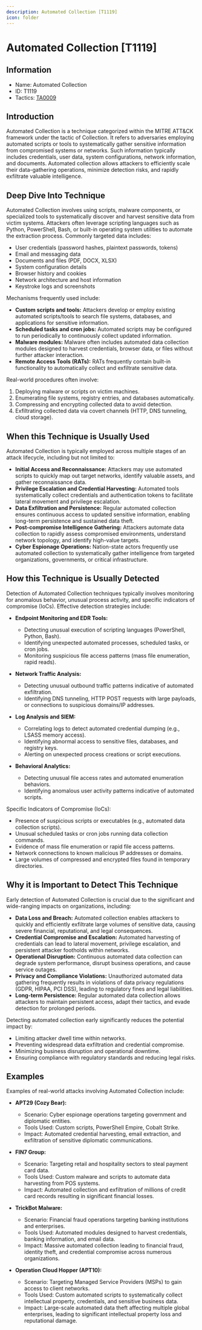 ```yaml
---
description: Automated Collection [T1119]
icon: folder
---
```


# Automated Collection [T1119]

## Information

- Name: Automated Collection
- ID: T1119
- Tactics: [TA0009](../TA0009/TA0009.md)

## Introduction

Automated Collection is a technique categorized within the MITRE ATT&CK framework under the tactic of Collection. It refers to adversaries employing automated scripts or tools to systematically gather sensitive information from compromised systems or networks. Such information typically includes credentials, user data, system configurations, network information, and documents. Automated collection allows attackers to efficiently scale their data-gathering operations, minimize detection risks, and rapidly exfiltrate valuable intelligence.

## Deep Dive Into Technique

Automated Collection involves using scripts, malware components, or specialized tools to systematically discover and harvest sensitive data from victim systems. Attackers often leverage scripting languages such as Python, PowerShell, Bash, or built-in operating system utilities to automate the extraction process. Commonly targeted data includes:

- User credentials (password hashes, plaintext passwords, tokens)
- Email and messaging data
- Documents and files (PDF, DOCX, XLSX)
- System configuration details
- Browser history and cookies
- Network architecture and host information
- Keystroke logs and screenshots

Mechanisms frequently used include:

- **Custom scripts and tools:** Attackers develop or employ existing automated scripts/tools to search file systems, databases, and applications for sensitive information.
- **Scheduled tasks and cron jobs:** Automated scripts may be configured to run periodically to continuously collect updated information.
- **Malware modules:** Malware often includes automated data collection modules designed to harvest credentials, browser data, or files without further attacker interaction.
- **Remote Access Tools (RATs):** RATs frequently contain built-in functionality to automatically collect and exfiltrate sensitive data.

Real-world procedures often involve:

1. Deploying malware or scripts on victim machines.
2. Enumerating file systems, registry entries, and databases automatically.
3. Compressing and encrypting collected data to avoid detection.
4. Exfiltrating collected data via covert channels (HTTP, DNS tunneling, cloud storage).

## When this Technique is Usually Used

Automated Collection is typically employed across multiple stages of an attack lifecycle, including but not limited to:

- **Initial Access and Reconnaissance:** Attackers may use automated scripts to quickly map out target networks, identify valuable assets, and gather reconnaissance data.
- **Privilege Escalation and Credential Harvesting:** Automated tools systematically collect credentials and authentication tokens to facilitate lateral movement and privilege escalation.
- **Data Exfiltration and Persistence:** Regular automated collection ensures continuous access to updated sensitive information, enabling long-term persistence and sustained data theft.
- **Post-compromise Intelligence Gathering:** Attackers automate data collection to rapidly assess compromised environments, understand network topology, and identify high-value targets.
- **Cyber Espionage Operations:** Nation-state actors frequently use automated collection to systematically gather intelligence from targeted organizations, governments, or critical infrastructure.

## How this Technique is Usually Detected

Detection of Automated Collection techniques typically involves monitoring for anomalous behavior, unusual process activity, and specific indicators of compromise (IoCs). Effective detection strategies include:

- **Endpoint Monitoring and EDR Tools:**

  - Detecting unusual execution of scripting languages (PowerShell, Python, Bash).
  - Identifying unexpected automated processes, scheduled tasks, or cron jobs.
  - Monitoring suspicious file access patterns (mass file enumeration, rapid reads).

- **Network Traffic Analysis:**

  - Detecting unusual outbound traffic patterns indicative of automated exfiltration.
  - Identifying DNS tunneling, HTTP POST requests with large payloads, or connections to suspicious domains/IP addresses.

- **Log Analysis and SIEM:**

  - Correlating logs to detect automated credential dumping (e.g., LSASS memory access).
  - Identifying abnormal access to sensitive files, databases, and registry keys.
  - Alerting on unexpected process creations or script executions.

- **Behavioral Analytics:**
  - Detecting unusual file access rates and automated enumeration behaviors.
  - Identifying anomalous user activity patterns indicative of automated scripts.

Specific Indicators of Compromise (IoCs):

- Presence of suspicious scripts or executables (e.g., automated data collection scripts).
- Unusual scheduled tasks or cron jobs running data collection commands.
- Evidence of mass file enumeration or rapid file access patterns.
- Network connections to known malicious IP addresses or domains.
- Large volumes of compressed and encrypted files found in temporary directories.

## Why it is Important to Detect This Technique

Early detection of Automated Collection is crucial due to the significant and wide-ranging impacts on organizations, including:

- **Data Loss and Breach:** Automated collection enables attackers to quickly and efficiently exfiltrate large volumes of sensitive data, causing severe financial, reputational, and legal consequences.
- **Credential Compromise and Escalation:** Automated harvesting of credentials can lead to lateral movement, privilege escalation, and persistent attacker footholds within networks.
- **Operational Disruption:** Continuous automated data collection can degrade system performance, disrupt business operations, and cause service outages.
- **Privacy and Compliance Violations:** Unauthorized automated data gathering frequently results in violations of data privacy regulations (GDPR, HIPAA, PCI DSS), leading to regulatory fines and legal liabilities.
- **Long-term Persistence:** Regular automated data collection allows attackers to maintain persistent access, adapt their tactics, and evade detection for prolonged periods.

Detecting automated collection early significantly reduces the potential impact by:

- Limiting attacker dwell time within networks.
- Preventing widespread data exfiltration and credential compromise.
- Minimizing business disruption and operational downtime.
- Ensuring compliance with regulatory standards and reducing legal risks.

## Examples

Examples of real-world attacks involving Automated Collection include:

- **APT29 (Cozy Bear):**

  - Scenario: Cyber espionage operations targeting government and diplomatic entities.
  - Tools Used: Custom scripts, PowerShell Empire, Cobalt Strike.
  - Impact: Automated credential harvesting, email extraction, and exfiltration of sensitive diplomatic communications.

- **FIN7 Group:**

  - Scenario: Targeting retail and hospitality sectors to steal payment card data.
  - Tools Used: Custom malware and scripts to automate data harvesting from POS systems.
  - Impact: Automated collection and exfiltration of millions of credit card records resulting in significant financial losses.

- **TrickBot Malware:**

  - Scenario: Financial fraud operations targeting banking institutions and enterprises.
  - Tools Used: Automated modules designed to harvest credentials, banking information, and email data.
  - Impact: Massive automated collection leading to financial fraud, identity theft, and credential compromise across numerous organizations.

- **Operation Cloud Hopper (APT10):**
  - Scenario: Targeting Managed Service Providers (MSPs) to gain access to client networks.
  - Tools Used: Custom automated scripts to systematically collect intellectual property, credentials, and sensitive business data.
  - Impact: Large-scale automated data theft affecting multiple global enterprises, leading to significant intellectual property loss and reputational damage.
